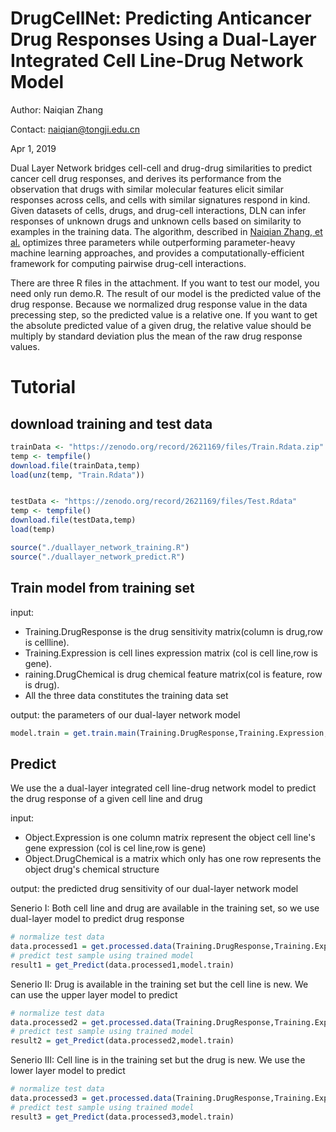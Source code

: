 # DrugCellNet: Predicting Anticancer Drug Responses Using a Dual-Layer Integrated Cell Line-Drug Network Model

Author: Naiqian Zhang

Contact: naiqian@tongji.edu.cn

Apr 1, 2019

Dual Layer Network bridges cell-cell and drug-drug similarities to predict cancer cell drug responses, and derives its performance from the observation that drugs with similar molecular features elicit similar responses across cells, and cells with similar signatures respond in kind. Given datasets of cells, drugs, and drug-cell interactions, DLN can infer responses of unknown drugs and unknown cells based on similarity to examples in the training data. The algorithm, described in <a href="https://www.ncbi.nlm.nih.gov/pmc/articles/PMC4587957/">Naiqian Zhang, et al.</a> optimizes three parameters while outperforming parameter-heavy machine learning approaches, and provides a computationally-efficient framework for computing pairwise drug-cell interactions.

There are three R files in the attachment. If you want to test our model, you need only run demo.R. The result of our model is the predicted value of the drug response. Because we normalized drug response value in the data precessing step, so the predicted value is a relative one. If you want to get the absolute predicted value of a given drug, the relative value should be multiply by standard deviation plus the mean of the raw drug response values.

# Tutorial

## download training and test data
```R
trainData <- "https://zenodo.org/record/2621169/files/Train.Rdata.zip"
temp <- tempfile()
download.file(trainData,temp)
load(unz(temp, "Train.Rdata"))


testData <- "https://zenodo.org/record/2621169/files/Test.Rdata"
temp <- tempfile()
download.file(testData,temp)
load(temp)

source("./duallayer_network_training.R")
source("./duallayer_network_predict.R")
```

## Train model from training set

input: 
 - Training.DrugResponse is the drug sensitivity matrix(column is drug,row is cellline).
 - Training.Expression is cell lines expression matrix (col is cell line,row is gene).
 - raining.DrugChemical is drug chemical feature matrix(col is feature, row is drug).
 - All the three data constitutes the training data set

output: the parameters of our dual-layer network model

```R
model.train = get.train.main(Training.DrugResponse,Training.Expression,Training.DrugChemical) 
```

## Predict

We use the a dual-layer integrated cell line-drug network model to predict the drug response of a given cell line and drug

input: 
 - Object.Expression is one column matrix represent the object cell line's gene expression (col is cel line,row is gene)
 - Object.DrugChemical is a matrix which only has one row represents the object drug's chemical structure

output: the predicted drug sensitivity of our dual-layer network model

Senerio I: Both cell line and drug are available in the training set, so we use dual-layer model to predict drug response
```R
# normalize test data
data.processed1 = get.processed.data(Training.DrugResponse,Training.Expression,Training.DrugChemical,Object1.Expression,Object1.DrugChemical)
# predict test sample using trained model 
result1 = get_Predict(data.processed1,model.train)
```

Senerio II: Drug is available in the training set but the cell line is new. We can use the upper layer model to predict
```R
# normalize test data
data.processed2 = get.processed.data(Training.DrugResponse,Training.Expression,Training.DrugChemical,Object2.Expression,Object2.DrugChemical)
# predict test sample using trained model 
result2 = get_Predict(data.processed2,model.train)
```

Senerio III: Cell line is in the training set but the drug is new. We use the lower layer model to predict
```R
# normalize test data
data.processed3 = get.processed.data(Training.DrugResponse,Training.Expression,Training.DrugChemical,Object3.Expression,Object3.DrugChemical)
# predict test sample using trained model 
result3 = get_Predict(data.processed3,model.train)
```
